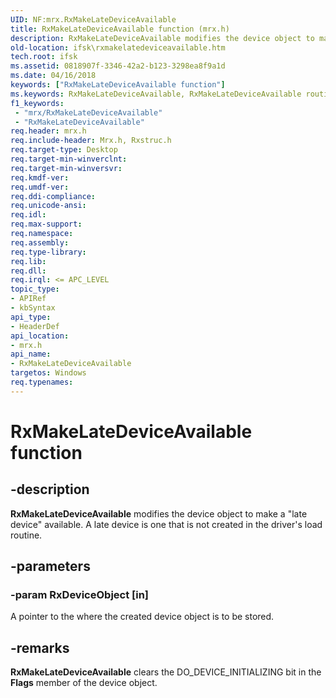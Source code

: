 ```yaml
---
UID: NF:mrx.RxMakeLateDeviceAvailable
title: RxMakeLateDeviceAvailable function (mrx.h)
description: RxMakeLateDeviceAvailable modifies the device object to make a &#0034;late device&#0034; available. A late device is one that is not created in the driver's load routine.
old-location: ifsk\rxmakelatedeviceavailable.htm
tech.root: ifsk
ms.assetid: 0818907f-3346-42a2-b123-3298ea8f9a1d
ms.date: 04/16/2018
keywords: ["RxMakeLateDeviceAvailable function"]
ms.keywords: RxMakeLateDeviceAvailable, RxMakeLateDeviceAvailable routine [Installable File System Drivers], ifsk.rxmakelatedeviceavailable, mrx/RxMakeLateDeviceAvailable, rxref_7586550f-6abe-4e18-8154-09936c3f0488.xml
f1_keywords:
 - "mrx/RxMakeLateDeviceAvailable"
 - "RxMakeLateDeviceAvailable"
req.header: mrx.h
req.include-header: Mrx.h, Rxstruc.h
req.target-type: Desktop
req.target-min-winverclnt: 
req.target-min-winversvr: 
req.kmdf-ver: 
req.umdf-ver: 
req.ddi-compliance: 
req.unicode-ansi: 
req.idl: 
req.max-support: 
req.namespace: 
req.assembly: 
req.type-library: 
req.lib: 
req.dll: 
req.irql: <= APC_LEVEL
topic_type:
- APIRef
- kbSyntax
api_type:
- HeaderDef
api_location:
- mrx.h
api_name:
- RxMakeLateDeviceAvailable
targetos: Windows
req.typenames: 
---
```


# RxMakeLateDeviceAvailable function


## -description


<b>RxMakeLateDeviceAvailable</b> modifies the device object to make a "late device" available. A late device is one that is not created in the driver's load routine.


## -parameters




### -param RxDeviceObject [in]

A pointer to the where the created device object is to be stored.


## -remarks



<b>RxMakeLateDeviceAvailable</b> clears the DO_DEVICE_INITIALIZING bit in the <b>Flags</b> member of the device object. 



